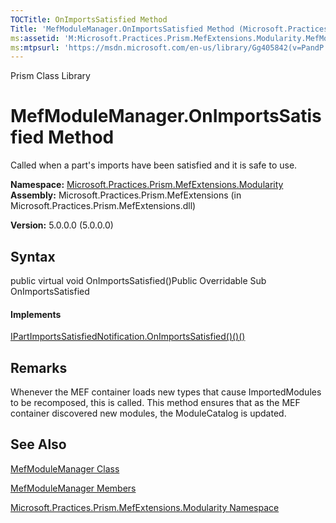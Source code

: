 ```yaml
---
TOCTitle: OnImportsSatisfied Method
Title: 'MefModuleManager.OnImportsSatisfied Method (Microsoft.Practices.Prism.MefExtensions.Modularity)'
ms:assetid: 'M:Microsoft.Practices.Prism.MefExtensions.Modularity.MefModuleManager.OnImportsSatisfied'
ms:mtpsurl: 'https://msdn.microsoft.com/en-us/library/Gg405842(v=PandP.50)'
---
```


Prism Class Library

MefModuleManager.OnImportsSatisfied Method
==============================================

Called when a part's imports have been satisfied and it is safe to use.

**Namespace:** [Microsoft.Practices.Prism.MefExtensions.Modularity](https://msdn.microsoft.com/n:microsoft.practices.prism.mefextensions.modularity)
**Assembly:** Microsoft.Practices.Prism.MefExtensions (in Microsoft.Practices.Prism.MefExtensions.dll)

**Version:** 5.0.0.0 (5.0.0.0)

## Syntax


<span id="syntaxToggle"></span>public virtual void OnImportsSatisfied()Public Overridable Sub OnImportsSatisfied
#### Implements

[IPartImportsSatisfiedNotification.OnImportsSatisfied()()()](http://msdn2.microsoft.com/en-us/library/dd833579)

Remarks
-------

<span id="remarksToggle"></span> Whenever the MEF container loads new types that cause ImportedModules to be recomposed, this is called. This method ensures that as the MEF container discovered new modules, the ModuleCatalog is updated.

See Also
--------


[MefModuleManager Class](https://msdn.microsoft.com/t:microsoft.practices.prism.mefextensions.modularity.mefmodulemanager)

[MefModuleManager Members](https://msdn.microsoft.com/allmembers.t:microsoft.practices.prism.mefextensions.modularity.mefmodulemanager)

[Microsoft.Practices.Prism.MefExtensions.Modularity Namespace](https://msdn.microsoft.com/n:microsoft.practices.prism.mefextensions.modularity)
